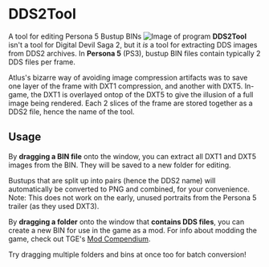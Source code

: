 # DDS2Tool
A tool for editing Persona 5 Bustup BINs
![Image of program](https://images-ext-1.discordapp.net/.eJwFwdENhCAMANBdGIAitFbchsBFzJ2FSI0fxt3vvcdc58-spqr2sQLkIrbsI7ezpN5tbgck1ZTr8REdMGGYMMbAHjksPGMEz-hcWIhm8kSeHcIlX2m32C6bef8ddx4O.djWCH9BrRq1BvaIhUFc-g2tQNyg)
**DDS2Tool** isn't a tool for Digital Devil Saga 2, but it _is_ a tool for extracting DDS images from DDS2 archives. In **Persona 5** (PS3), bustup BIN files contain typically 2 DDS files per frame.

Atlus's bizarre way of avoiding image compression artifacts was to save one layer of the frame with DXT1 compression, and another with DXT5. In-game, the DXT1 is overlayed ontop of the DXT5 to give the illusion of a full image being rendered. Each 2 slices of the frame are stored together as a DDS2 file, hence the name of the tool.
## Usage
By **dragging a BIN file** onto the window, you can extract all DXT1 and DXT5 images from the BIN. They will be saved to a new folder for editing.

Bustups that are split up into pairs (hence the DDS2 name) will automatically be converted to PNG and combined, for your convenience.
Note: This does not work on the early, unused portraits from the Persona 5 trailer (as they used DXT3).

By **dragging a folder** onto the window that **contains DDS files**, you can create a new BIN for use in the game as a mod.
For info about modding the game, check out TGE's [Mod Compendium](https://github.com/TGEnigma/Mod-Compendium).

Try dragging multiple folders and bins at once too for batch conversion!
